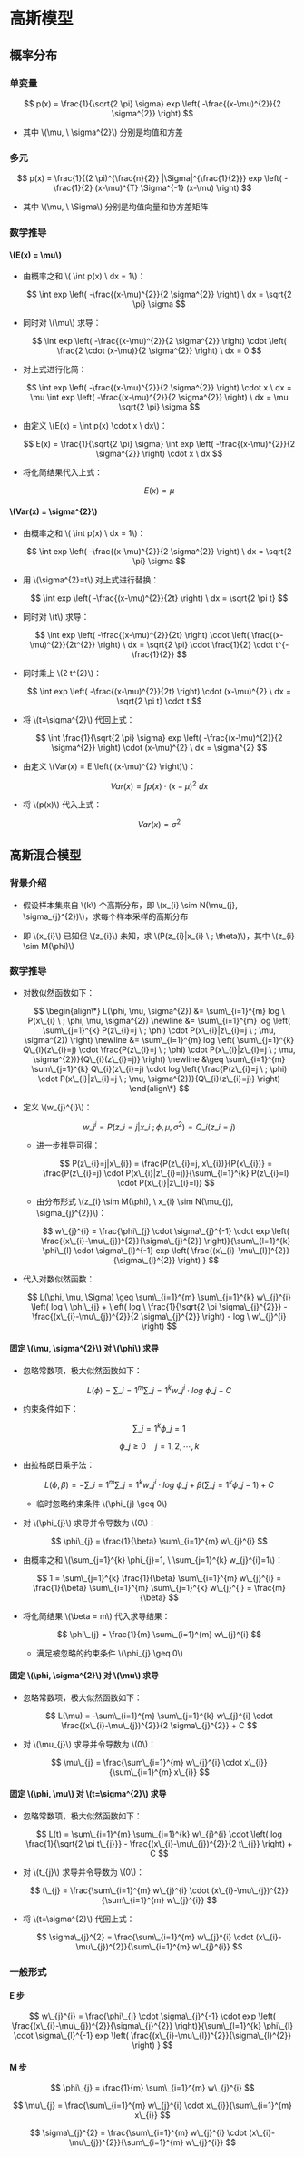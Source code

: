 <script type="text/javascript" src="http://cdn.mathjax.org/mathjax/latest/MathJax.js?config=default"></script>

# 高斯模型

## 概率分布

### 单变量

$$ p(x) = \frac{1}{\sqrt{2 \pi} \sigma} exp \left( -\frac{(x-\mu)^{2}}{2 \sigma^{2}} \right) $$

- 其中 \\(\mu, \ \sigma^{2}\\) 分别是均值和方差

### 多元

$$ p(x) = \frac{1}{(2 \pi)^{\frac{n}{2}} |\Sigma|^{\frac{1}{2}}} exp \left( -\frac{1}{2} (x-\mu)^{T} \Sigma^{-1} (x-\mu) \right) $$

- 其中 \\(\mu, \ \Sigma\\) 分别是均值向量和协方差矩阵

### 数学推导

#### \\(E(x) = \mu\\)

- 由概率之和 \\( \int p(x) \ dx = 1\\)：

	$$ \int exp \left( -\frac{(x-\mu)^{2}}{2 \sigma^{2}} \right) \ dx = \sqrt{2 \pi} \sigma $$

- 同时对 \\(\mu\\) 求导：

	$$ \int exp \left( -\frac{(x-\mu)^{2}}{2 \sigma^{2}} \right) \cdot \left( \frac{2 \cdot (x-\mu)}{2 \sigma^{2}} \right) \ dx = 0 $$

- 对上式进行化简：

	$$ \int exp \left( -\frac{(x-\mu)^{2}}{2 \sigma^{2}} \right) \cdot x \ dx = \mu \int exp \left( -\frac{(x-\mu)^{2}}{2 \sigma^{2}} \right) \ dx = \mu \sqrt{2 \pi} \sigma $$

- 由定义 \\(E(x) = \int p(x) \cdot x \ dx\\)：

	$$ E(x) = \frac{1}{\sqrt{2 \pi} \sigma} \int exp \left( -\frac{(x-\mu)^{2}}{2 \sigma^{2}} \right) \cdot x \ dx $$

- 将化简结果代入上式：

	$$ E(x) = \mu $$

#### \\(Var(x) = \sigma^{2}\\)

- 由概率之和 \\( \int p(x) \ dx = 1\\)：

	$$ \int exp \left( -\frac{(x-\mu)^{2}}{2 \sigma^{2}} \right) \ dx = \sqrt{2 \pi} \sigma $$

- 用 \\(\sigma^{2}=t\\) 对上式进行替换：

	$$ \int exp \left( -\frac{(x-\mu)^{2}}{2t} \right) \ dx = \sqrt{2 \pi t} $$

- 同时对 \\(t\\) 求导：

	$$ \int exp \left( -\frac{(x-\mu)^{2}}{2t} \right) \cdot \left( \frac{(x-\mu)^{2}}{2t^{2}} \right) \ dx = \sqrt{2 \pi} \cdot \frac{1}{2} \cdot t^{-\frac{1}{2}} $$

- 同时乘上 \\(2 t^{2}\\)：

	$$ \int exp \left( -\frac{(x-\mu)^{2}}{2t} \right) \cdot (x-\mu)^{2} \ dx = \sqrt{2 \pi t} \cdot t $$

- 将 \\(t=\sigma^{2}\\) 代回上式：

	$$ \int \frac{1}{\sqrt{2 \pi} \sigma} exp \left( -\frac{(x-\mu)^{2}}{2 \sigma^{2}} \right) \cdot (x-\mu)^{2} \ dx = \sigma^{2} $$

- 由定义 \\(Var(x) = E \left( (x-\mu)^{2} \right)\\)：

	$$ Var(x) = \int p(x) \cdot (x-\mu)^{2} \ dx $$

- 将 \\(p(x)\\) 代入上式：

	$$ Var(x) = \sigma^{2} $$

## 高斯混合模型

### 背景介绍

- 假设样本集来自 \\(k\\) 个高斯分布，即 \\(x\_{i} \sim N(\mu\_{j}, \sigma\_{j}^{2})\\)，求每个样本采样的高斯分布

- 即 \\(x\_{i}\\) 已知但 \\(z\_{i}\\) 未知，求 \\(P(z\_{i}|x\_{i} \ ; \theta)\\)，其中 \\(z\_{i} \sim M(\phi)\\)

### 数学推导

- 对数似然函数如下：

	$$
	\begin{align\*}
	L(\phi, \mu, \sigma^{2}) &= \sum\_{i=1}^{m} log \ P(x\_{i} \ ; \phi, \mu, \sigma^{2}) \newline
	&= \sum\_{i=1}^{m} log \left( \sum\_{j=1}^{k} P(z\_{i}=j \ ; \phi) \cdot P(x\_{i}|z\_{i}=j \ ; \mu, \sigma^{2}) \right) \newline
	&= \sum\_{i=1}^{m} log \left( \sum\_{j=1}^{k} Q\_{i}(z\_{i}=j) \cdot \frac{P(z\_{i}=j \ ; \phi) \cdot P(x\_{i}|z\_{i}=j \ ; \mu, \sigma^{2})}{Q\_{i}(z\_{i}=j)} \right) \newline
	&\geq \sum\_{i=1}^{m} \sum\_{j=1}^{k} Q\_{i}(z\_{i}=j) \cdot log \left( \frac{P(z\_{i}=j \ ; \phi) \cdot P(x\_{i}|z\_{i}=j \ ; \mu, \sigma^{2})}{Q\_{i}(z\_{i}=j)} \right)
	\end{align\*}
	$$

- 定义 \\(w\_{j}^{i}\\)：

	$$ w\_{j}^{i} = P(z\_{i}=j|x\_{i} \ ; \phi, \mu, \sigma^{2}) = Q\_{i}(z\_{i}=j) $$

	- 进一步推导可得：

		$$ P(z\_{i}=j|x\_{i}) = \frac{P(z\_{i}=j, x\_{i})}{P(x\_{i})} = \frac{P(z\_{i}=j) \cdot P(x\_{i}|z\_{i}=j)}{\sum\_{l=1}^{k} P(z\_{i}=l) \cdot P(x\_{i}|z\_{i}=l)} $$

	- 由分布形式 \\(z\_{i} \sim M(\phi), \ x\_{i} \sim N(\mu\_{j}, \sigma\_{j}^{2})\\)：

		$$ w\_{j}^{i} = \frac{\phi\_{j} \cdot \sigma\_{j}^{-1} \cdot exp \left( \frac{(x\_{i}-\mu\_{j})^{2}}{\sigma\_{j}^{2}} \right)}{\sum\_{l=1}^{k} \phi\_{l} \cdot \sigma\_{l}^{-1} exp \left( \frac{(x\_{i}-\mu\_{l})^{2}}{\sigma\_{l}^{2}} \right) } $$

- 代入对数似然函数：

	$$ L(\phi, \mu, \Sigma) \geq \sum\_{i=1}^{m} \sum\_{j=1}^{k} w\_{j}^{i} \left( log \ \phi\_{j} + \left( log \ \frac{1}{\sqrt{2 \pi \sigma\_{j}^{2}}} - \frac{(x\_{i}-\mu\_{j})^{2}}{2 \sigma\_{j}^{2}} \right) - log \ w\_{j}^{i} \right) $$

#### 固定 \\(\mu, \sigma^{2}\\) 对 \\(\phi\\) 求导

- 忽略常数项，极大似然函数如下：

	$$ L(\phi) = \sum\_{i=1}^{m} \sum\_{j=1}^{k} w\_{j}^{i} \cdot log \ \phi\_{j} + C $$

- 约束条件如下：

	$$ \sum\_{j=1}^{k} \phi\_{j} = 1 $$
		
	$$ \phi\_{j} \geq 0 \quad j = 1,2,\cdots,k $$

- 由拉格朗日乘子法：

	$$ L(\phi, \beta) = -\sum\_{i=1}^{m} \sum\_{j=1}^{k} w\_{j}^{i} \cdot log \ \phi\_{j} + \beta \left( \sum\_{j=1}^{k} \phi\_{j} - 1 \right) + C $$

	- 临时忽略约束条件 \\(\phi\_{j} \geq 0\\)

- 对 \\(\phi\_{j}\\) 求导并令导数为 \\(0\\)：

	$$ \phi\_{j} = \frac{1}{\beta} \sum\_{i=1}^{m} w\_{j}^{i} $$

- 由概率之和 \\(\sum\_{j=1}^{k} \phi\_{j}=1, \ \sum\_{j=1}^{k} w\_{j}^{i}=1\\)：

	$$ 1 = \sum\_{j=1}^{k} \frac{1}{\beta} \sum\_{i=1}^{m} w\_{j}^{i} = \frac{1}{\beta} \sum\_{i=1}^{m} \sum\_{j=1}^{k} w\_{j}^{i} = \frac{m}{\beta} $$

- 将化简结果 \\(\beta = m\\) 代入求导结果：

	$$ \phi\_{j} = \frac{1}{m} \sum\_{i=1}^{m} w\_{j}^{i} $$

	- 满足被忽略的约束条件 \\(\phi\_{j} \geq 0\\)

#### 固定 \\(\phi, \sigma^{2}\\) 对 \\(\mu\\) 求导

- 忽略常数项，极大似然函数如下：

	$$ L(\mu) = -\sum\_{i=1}^{m} \sum\_{j=1}^{k} w\_{j}^{i} \cdot \frac{(x\_{i}-\mu\_{j})^{2}}{2 \sigma\_{j}^{2}} + C $$

- 对 \\(\mu\_{j}\\) 求导并令导数为 \\(0\\)：

	$$ \mu\_{j} = \frac{\sum\_{i=1}^{m} w\_{j}^{i} \cdot x\_{i}}{\sum\_{i=1}^{m} x\_{i}} $$

#### 固定 \\(\phi, \mu\\) 对 \\(t=\sigma^{2}\\) 求导

- 忽略常数项，极大似然函数如下：

	$$ L(t) = \sum\_{i=1}^{m} \sum\_{j=1}^{k} w\_{j}^{i} \cdot \left( log \frac{1}{\sqrt{2 \pi t\_{j}}} - \frac{(x\_{i}-\mu\_{j})^{2}}{2 t\_{j}} \right) + C $$

- 对 \\(t\_{j}\\) 求导并令导数为 \\(0\\)：

	$$ t\_{j} = \frac{\sum\_{i=1}^{m} w\_{j}^{i} \cdot (x\_{i}-\mu\_{j})^{2}}{\sum\_{i=1}^{m} w\_{j}^{i}} $$

- 将 \\(t=\sigma^{2}\\) 代回上式：

	$$ \sigma\_{j}^{2} = \frac{\sum\_{i=1}^{m} w\_{j}^{i} \cdot (x\_{i}-\mu\_{j})^{2}}{\sum\_{i=1}^{m} w\_{j}^{i}} $$

### 一般形式

#### E 步

$$ w\_{j}^{i} = \frac{\phi\_{j} \cdot \sigma\_{j}^{-1} \cdot exp \left( \frac{(x\_{i}-\mu\_{j})^{2}}{\sigma\_{j}^{2}} \right)}{\sum\_{l=1}^{k} \phi\_{l} \cdot \sigma\_{l}^{-1} exp \left( \frac{(x\_{i}-\mu\_{l})^{2}}{\sigma\_{l}^{2}} \right) } $$

#### M 步

$$ \phi\_{j} = \frac{1}{m} \sum\_{i=1}^{m} w\_{j}^{i} $$

$$ \mu\_{j} = \frac{\sum\_{i=1}^{m} w\_{j}^{i} \cdot x\_{i}}{\sum\_{i=1}^{m} x\_{i}} $$

$$ \sigma\_{j}^{2} = \frac{\sum\_{i=1}^{m} w\_{j}^{i} \cdot (x\_{i}-\mu\_{j})^{2}}{\sum\_{i=1}^{m} w\_{j}^{i}} $$